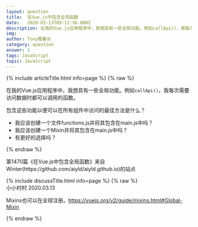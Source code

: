 ```yaml
---
layout: question
title:  在Vue.js中包含全局函数
date:   2020-03-13T09:11:36.000Z
description: 在我的Vue.js应用程序中，我想具有一些全局功能。例如callApi()，我每次需要访问数据时都可以调用的函数。包含这些功能以便可以在所有组件中访问...
img: 
author: Tony樱番长
category: question
answer: 1
tags: JavaScript
topic: JavaScript
---
```

<div class="article-root">
  <div class="article">
    {% include articleTitle.html info=page %}
    {% raw %}
    <div class="article-content"><p><font style="vertical-align: inherit;"><font style="vertical-align: inherit;">在我的Vue.js应用程序中，我想具有一些全局功能。</font><font style="vertical-align: inherit;">例如</font></font><code>callApi()</code><font style="vertical-align: inherit;"><font style="vertical-align: inherit;">，我每次需要访问数据时都可以调用</font><font style="vertical-align: inherit;">的</font><font style="vertical-align: inherit;">函数。</font></font></p>

<p><font style="vertical-align: inherit;"><font style="vertical-align: inherit;">包含这些功能以便可以在所有组件中访问的最佳方法是什么？</font></font></p>

<ul>
<li><font style="vertical-align: inherit;"><font style="vertical-align: inherit;">我应该创建一个文件functions.js并将其包含在main.js中吗？</font></font></li>
<li><font style="vertical-align: inherit;"><font style="vertical-align: inherit;">我应该创建一个Mixin并将其包含在main.js中吗？</font></font></li>
<li><font style="vertical-align: inherit;"><font style="vertical-align: inherit;">有更好的选择吗？</font></font></li>
</ul></div>
    {% endraw %}
  </div>
  <p class="winter_mark">第1470篇《在Vue.js中包含全局函数》来自Winter(https://github.com/aiyld/aiyld.github.io)的站点</p>
  <div class="discuss-wrapper">
    {% include discussTitle.html info=page %}
    {% raw %}
    <div class="discuss-list">
    <div class="discuss-item">
        <div class="discuss-parent">
          <div class="discuss-meta">
            <span class="discuss-user">小小村村</span>
            <span class="discuss-time">2020.03.13</span>
          </div>
          <div class="discuss-comment"><p><font style="vertical-align: inherit;"><font style="vertical-align: inherit;">Mixins也可以在全球注册。</font></font><a href="https://vuejs.org/v2/guide/mixins.html#Global-Mixin" rel="nofollow noreferrer"><font style="vertical-align: inherit;"><font style="vertical-align: inherit;">https://vuejs.org/v2/guide/mixins.html#Global-Mixin</font></font></a></p></div>
        </div></div>
    </div>
    {% endraw %}
  </div>
<div>
